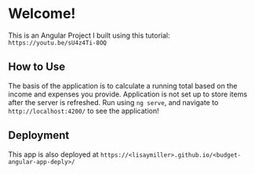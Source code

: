 # Welcome!

This is an Angular Project I built using this tutorial: `https://youtu.be/sU4z4Ti-8OQ`

## How to Use

The basis of the application is to calculate a running total based on the income and expenses you provide. Application is not set up to store items after the server is refreshed. Run using `ng serve`, and navigate to `http://localhost:4200/` to see the application!

## Deployment

This app is also deployed at `https://<lisaymiller>.github.io/<budget-angular-app-deply>/`
